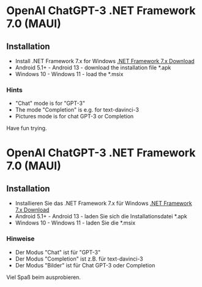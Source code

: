 # OpenAI ChatGPT-3 .NET Framework 7.0 (MAUI)

## Installation
- Install .NET Framework 7.x for Windows [.NET Framework 7.x Download](https://dotnet.microsoft.com/en-us/download/dotnet/7.0)
- Android 5.1+ - Android 13 - download the installation file *.apk
- Windows 10 - Windows 11 - load the *.msix

### Hints
- "Chat" mode is for "GPT-3"
- The mode "Completion" is e.g. for text-davinci-3
- Pictures mode is for chat GPT-3 or Completion

Have fun trying.

# OpenAI ChatGPT-3 .NET Framework 7.0 (MAUI)

## Installation
- Installieren Sie das .NET Framework 7.x für Windows [.NET Framework 7.x Download](https://dotnet.microsoft.com/en-us/download/dotnet/7.0)
- Android 5.1+ - Android 13 - laden Sie sich die Installationsdatei *.apk
- Windows 10 - Windows 11 - laden Sie die *.msix

### Hinweise
- Der Modus "Chat" ist für "GPT-3"
- Der Modus "Completion" ist z.B. für text-davinci-3
- Der Modus "Bilder" ist für Chat GPT-3 oder Completion

Viel Spaß beim ausprobieren.
